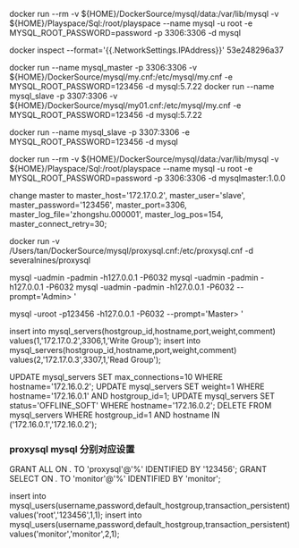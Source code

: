 docker run --rm -v ${HOME}/DockerSource/mysql/data:/var/lib/mysql -v ${HOME}/Playspace/Sql:/root/playspace --name mysql -u root -e MYSQL_ROOT_PASSWORD=password -p 3306:3306 -d mysql


docker inspect --format='{{.NetworkSettings.IPAddress}}' 53e248296a37

docker run --name mysql_master -p 3306:3306 -v ${HOME}/DockerSource/mysql/my.cnf:/etc/mysql/my.cnf -e MYSQL_ROOT_PASSWORD=123456 -d mysql:5.7.22
docker run --name mysql_slave -p 3307:3306 -v ${HOME}/DockerSource/mysql/my01.cnf:/etc/mysql/my.cnf -e MYSQL_ROOT_PASSWORD=123456 -d mysql:5.7.22

docker run --name mysql_slave -p 3307:3306 -e MYSQL_ROOT_PASSWORD=123456 -d mysql


docker run --rm -v ${HOME}/DockerSource/mysql/data:/var/lib/mysql -v ${HOME}/Playspace/Sql:/root/playspace --name mysql -u root -e MYSQL_ROOT_PASSWORD=password -p 3306:3306 -d mysqlmaster:1.0.0


change master to master_host='172.17.0.2', master_user='slave', master_password='123456', master_port=3306, master_log_file='zhongshu.000001', master_log_pos=154, master_connect_retry=30;


docker run -v /Users/tan/DockerSource/mysql/proxysql.cnf:/etc/proxysql.cnf -d severalnines/proxysql


mysql -uadmin -padmin -h127.0.0.1 -P6032
mysql -uadmin -padmin -h127.0.0.1 -P6032
mysql -uadmin -padmin -h127.0.0.1 -P6032 --prompt='Admin> '

mysql -uroot -p123456 -h127.0.0.1 -P6032 --prompt='Master> '



insert into mysql_servers(hostgroup_id,hostname,port,weight,comment) values(1,'172.17.0.2',3306,1,'Write Group');
insert into mysql_servers(hostgroup_id,hostname,port,weight,comment) values(2,'172.17.0.3',3307,1,'Read Group');

UPDATE mysql_servers SET max_connections=10 WHERE hostname='172.16.0.2';
UPDATE mysql_servers SET weight=1 WHERE hostname='172.16.0.1' AND hostgroup_id=1;
UPDATE mysql_servers SET status='OFFLINE_SOFT' WHERE hostname='172.16.0.2';
DELETE FROM mysql_servers WHERE hostgroup_id=1 AND hostname IN ('172.16.0.1','172.16.0.2');

### proxysql mysql 分别对应设置
GRANT ALL ON *.* TO 'proxysql'@'%' IDENTIFIED BY '123456';
GRANT SELECT ON *.* TO 'monitor'@'%' IDENTIFIED BY 'monitor';


insert into mysql_users(username,password,default_hostgroup,transaction_persistent) values('root','123456',1,1);
insert into mysql_users(username,password,default_hostgroup,transaction_persistent) values('monitor','monitor',2,1);



